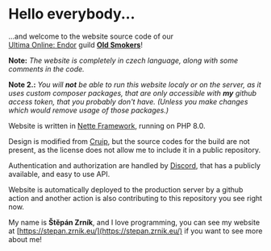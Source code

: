 # Hello everybody... 

...and welcome to the website source code of our  
[Ultima Online: Endor](http://endor-reborn.cz)
guild **[Old Smokers](https://old-smokers.cz/)**!

**Note:** *The website is completely in czech language,
along with some comments in the code.*

**Note 2.:** *You will **not** be able to run this website localy or on the server, 
as it uses custom composer packages, that are only accessible with **my** github
access token, that you probably don't have. (Unless you make changes which would
remove usage of those packages.)*

Website is written in [Nette Framework](https://nette.org/), running on PHP 8.0.

Design is modified from [Cruip](https://cruip.com/), but the source codes 
for the build are not present, as the license does not allow me to include 
it in a public repository.

Authentication and authorization are handled by [Discord](https://discord.com), that has 
a publicly available, and easy to use API.

Website is automatically deployed to the production server by a github 
action and another action is also contributing to this repository you see
right now.

My name is **Štěpán Zrník**, and I love programming, you can see my 
website at [https://stepan.zrnik.eu/](https://stepan.zrnik.eu/)
if you want to see more about me!
